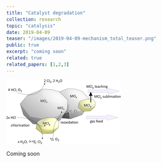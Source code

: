 ```yaml
---
title: "Catalyst degradation"
collection: research
topic: "catalysis"
date: 2019-04-09
teaser: "/images/2019-04-09-mechanism_total_teaser.png"
public: true
excerpt: "coming soon"
related: true
related_papers: [1,2,3]
---
```


<img src="/images/2019-04-09-mechanism_total_teaser.png">

Coming soon

